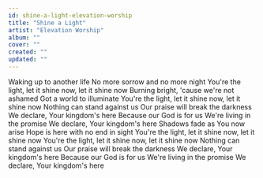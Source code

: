 ```yaml
---
id: shine-a-light-elevation-worship
title: "Shine a Light"
artist: "Elevation Worship"
album: ""
cover: ""
created: ""
updated: ""
---
```


Waking up to another life
No more sorrow and no more night
You're the light, let it shine now, let it shine now
Burning bright, 'cause we're not ashamed
Got a world to illuminate
You're the light, let it shine now, let it shine now
Nothing can stand against us
Our praise will break the darkness
We declare, Your kingdom's here
Because our God is for us
We're living in the promise
We declare, Your kingdom's here
Shadows fade as You now arise
Hope is here with no end in sight
You're the light, let it shine now, let it shine now
You're the light, let it shine now, let it shine now
Nothing can stand against us
Our praise will break the darkness
We declare, Your kingdom's here
Because our God is for us
We're living in the promise
We declare, Your kingdom's here